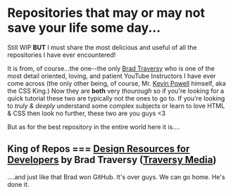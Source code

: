 # Repositories that may or may not save your life some day...

Still WIP **BUT** I must share the most delicious and useful of all the repositories I have ever encountered! 


It is from, of course...the one--the only [Brad Traversy](https://github.com/bradtraversy) who is one of the most detail oriented, loving, and patient YouTube Instructors I have ever come across (the only other being, of course, Mr. [Kevin Powell](https://github.com/kevin-powell) himself, aka the CSS King.) Now they are **both** very *thourough* so if you're looking for a quick tutorial these two are typically not the ones to go to. If you're looking to *truly & deeply* understand some complex subjects or learn to love HTML & CSS then look no further, these two are you guys <3


But as for the best repository in the entire world here it is....

## King of Repos === [Design Resources for Developers](https://github.com/bradtraversy/design-resources-for-developers) by Brad Traversy ([Traversy Media](https://www.youtube.com/c/TraversyMedia))

....and just like that Brad won GitHub. It's over guys. We can go home. He's done it. 
